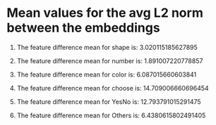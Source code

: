 # Mean values for the avg L2 norm between the embeddings

1. The feature difference mean for shape is: 3.020115185627895

2. The feature difference mean for number is: 1.891007220778857

3. The feature difference mean for color is: 6.087015660603841

4. The feature difference mean for choose is: 14.709006660696454

5. The feature difference mean for YesNo is: 12.793791015291475

6. The feature difference mean for Others is: 6.4380615802491405

